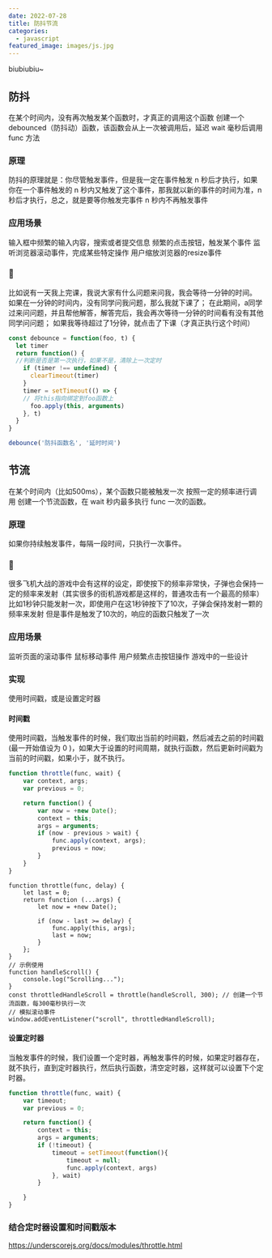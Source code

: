 ```yaml
---
date: 2022-07-28
title: 防抖节流
categories:
  - javascript
featured_image: images/js.jpg
---
```

biubiubiu~
## 防抖
在某个时间内，没有再次触发某个函数时，才真正的调用这个函数
创建一个 debounced（防抖动）函数，该函数会从上一次被调用后，延迟 wait 毫秒后调用 func 方法

### 原理
防抖的原理就是：你尽管触发事件，但是我一定在事件触发 n 秒后才执行，如果你在一个事件触发的 n 秒内又触发了这个事件，那我就以新的事件的时间为准，n 秒后才执行，总之，就是要等你触发完事件 n 秒内不再触发事件

### 应用场景
输入框中频繁的输入内容，搜索或者提交信息
频繁的点击按钮，触发某个事件
监听浏览器滚动事件，完成某些特定操作
用户缩放浏览器的resize事件

### 🌰
比如说有一天我上完课，我说大家有什么问题来问我，我会等待一分钟的时间。
如果在一分钟的时间内，没有同学问我问题，那么我就下课了；
在此期间，a同学过来问问题，并且帮他解答，解答完后，我会再次等待一分钟的时间看有没有其他同学问问题；
如果我等待超过了1分钟，就点击了下课（才真正执行这个时间）


```javascript
const debounce = function(foo, t) {
  let timer
  return function() {
  //判断是否是第一次执行，如果不是，清除上一次定时
    if (timer !== undefined) {
      clearTimeout(timer)
    }
    timer = setTimeout(() => {
    // 将this指向绑定到foo函数上
      foo.apply(this, arguments)              
    }, t)  
  }
}

debounce('防抖函数名', '延时时间')
```

## 节流
在某个时间内（比如500ms），某个函数只能被触发一次
按照一定的频率进行调用
创建一个节流函数，在 wait 秒内最多执行 func 一次的函数。

### 原理
如果你持续触发事件，每隔一段时间，只执行一次事件。

### 🌰
很多飞机大战的游戏中会有这样的设定，即使按下的频率非常快，子弹也会保持一定的频率来发射（其实很多的街机游戏都是这样的，普通攻击有一个最高的频率）
比如1秒钟只能发射一次，即使用户在这1秒钟按下了10次，子弹会保持发射一颗的频率来发射
但是事件是触发了10次的，响应的函数只触发了一次

### 应用场景
监听页面的滚动事件
鼠标移动事件
用户频繁点击按钮操作
游戏中的一些设计

### 实现
使用时间戳，或是设置定时器

#### 时间戳
使用时间戳，当触发事件的时候，我们取出当前的时间戳，然后减去之前的时间戳(最一开始值设为 0 )，如果大于设置的时间周期，就执行函数，然后更新时间戳为当前的时间戳，如果小于，就不执行。

```javascript
function throttle(func, wait) {
    var context, args;
    var previous = 0;

    return function() {
        var now = +new Date();
        context = this;
        args = arguments;
        if (now - previous > wait) {
            func.apply(context, args);
            previous = now;
        }
    }
}
```

```
function throttle(func, delay) {
    let last = 0;
    return function (...args) {
        let now = +new Date();

        if (now - last >= delay) {
            func.apply(this, args);
            last = now;
        }
    };
}
// 示例使用
function handleScroll() {
    console.log("Scrolling...");
}
const throttledHandleScroll = throttle(handleScroll, 300); // 创建一个节流函数，每300毫秒执行一次
// 模拟滚动事件
window.addEventListener("scroll", throttledHandleScroll);
```

#### 设置定时器
当触发事件的时候，我们设置一个定时器，再触发事件的时候，如果定时器存在，就不执行，直到定时器执行，然后执行函数，清空定时器，这样就可以设置下个定时器。

```javascript
function throttle(func, wait) {
    var timeout;
    var previous = 0;

    return function() {
        context = this;
        args = arguments;
        if (!timeout) {
            timeout = setTimeout(function(){
                timeout = null;
                func.apply(context, args)
            }, wait)
        }

    }
}
```

### 结合定时器设置和时间戳版本

https://underscorejs.org/docs/modules/throttle.html
